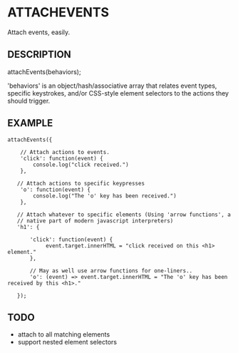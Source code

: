ATTACHEVENTS
============

Attach events, easily.


DESCRIPTION
-----------

   attachEvents(behaviors);

   'behaviors' is an object/hash/associative array that relates event types,
   specific keystrokes, and/or CSS-style element selectors to the actions they
   should trigger.


EXAMPLE
-------

    attachEvents({

        // Attach actions to events.
        'click': function(event) { 
            console.log("click received.")
        },

       // Attach actions to specific keypresses
        'o': function(event) {
            console.log("The 'o' key has been received.")
        },

       // Attach whatever to specific elements (Using 'arrow functions', a
       // native part of modern javascript interpreters)
       'h1': {

           'click': function(event) { 
                event.target.innerHTML = "click received on this <h1> element."
           },

           // May as well use arrow functions for one-liners..
           'o': (event) => event.target.innerHTML = "The 'o' key has been received by this <h1>."

       });


TODO
----

* attach to all matching elements
* support nested element selectors

